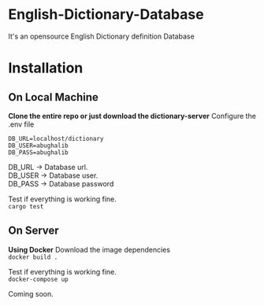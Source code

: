 # English-Dictionary-Database
It's an opensource English Dictionary definition Database

# Installation
## On Local Machine
**Clone the entire repo or just download the dictionary-server**
Configure the .env file<br>
```
DB_URL=localhost/dictionary
DB_USER=abughalib
DB_PASS=abughalib
```
DB_URL -> Database url.<br>
DB_USER -> Database user.<br>
DB_PASS -> Database password<br>

Test if everything is working fine.<br>
`cargo test`
## On Server
**Using Docker**
Download the image dependencies <br>
`docker build .`

Test if everything is working fine.<br>
`docker-compose up`

Coming soon.
